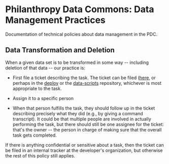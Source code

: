 # Philanthropy Data Commons: Data Management Practices

Documentation of technical policies about data management in the PDC.

## Data Transformation and Deletion

When a given data set is to be transformed in some way -- including
deletion of that data -- our practice is:

* First file a ticket describing the task.  The ticket can be filed
([here](https://github.com/PhilanthropyDataCommons/meta/issues), or
perhaps in the
[deploy](https://github.com/PhilanthropyDataCommons/deploy/issues) or
the
[data-scripts](https://github.com/PhilanthropyDataCommons/data-scripts/issues)
repository, whichever is most appropriate to the task.

* Assign it to a specific person

* When that person fulfills the task, they should follow up in the
ticket describing precisely what they did (e.g., by giving a command
transcript).  It could be that multiple people are involved in
actually performing the task, but there should still be one assignee
for the ticket: that's the owner -- the person in charge of making
sure that the overall task gets completed.

If there is anything confidential or sensitive about a task, then the
ticket can be filed in an internal tracker at the developer's
organization, but otherwise the rest of this policy still applies.
